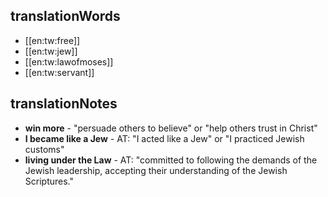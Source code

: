 ## translationWords

* [[en:tw:free]]
* [[en:tw:jew]]
* [[en:tw:lawofmoses]]
* [[en:tw:servant]]

## translationNotes

* **win more** - "persuade others to believe" or "help others trust in Christ"
* **I became like a Jew** - AT: "I acted like a Jew" or "I practiced Jewish customs"
* **living under the Law** - AT: "committed to following the demands of the Jewish leadership, accepting their understanding of the Jewish Scriptures."
